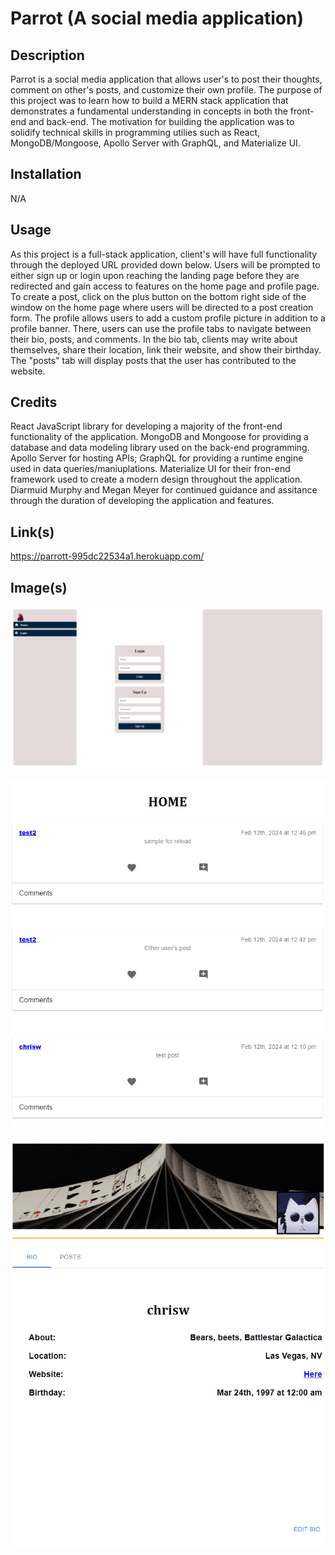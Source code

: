 # Parrot (A social media application)

## Description

Parrot is a social media application that allows user's to post their thoughts, comment on other's posts, and customize their own profile. The purpose of this project was to learn how to build a MERN stack application that demonstrates a fundamental understanding in concepts in both the front-end and back-end. The motivation for building the application was to solidify technical skills in programming utilies such as React, MongoDB/Mongoose, Apollo Server with GraphQL, and Materialize UI. 

## Installation

N/A

## Usage

As this project is a full-stack application, client's will have full functionality through the deployed URL provided down below. Users will be prompted to either sign up or login upon reaching the landing page before they are redirected and gain access to features on the home page and profile page. To create a post, click on the plus button on the bottom right side of the window on the home page where users will be directed to a post creation form. The profile allows users to add a custom profile picture in addition to a profile banner. There, users can use the profile tabs to navigate between their bio, posts, and comments. In the bio tab, clients may write about themselves, share their location, link their website, and show their birthday. The "posts" tab will display posts that the user  has contributed to the website. 

## Credits

React JavaScript library for developing a majority of the front-end functionality of the application. MongoDB and Mongoose for providing a database and data modeling library used on the back-end programming. Apollo Server for hosting APIs; GraphQL for providing a runtime engine used in data queries/maniuplations. Materialize UI for their fron-end framework used to create a modern design throughout the application. Diarmuid Murphy and Megan Meyer for continued guidance and assitance through the duration of developing the application and features. 

## Link(s)

https://parrott-995dc22534a1.herokuapp.com/

## Image(s)

![](./assets/images/parrot-landing.png)

![](./assets/images/parrot-home.png)

![](./assets/images/parrot-profile.png)